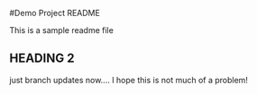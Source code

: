  #Demo Project README
 
 This is a sample readme file
 
 ## HEADING 2
 
 just branch updates now....
 I hope this is not much of a problem!